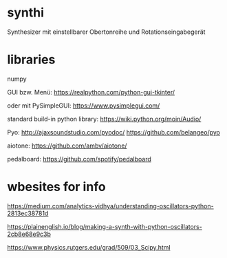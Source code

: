# synthi
Synthesizer mit einstellbarer Obertonreihe und Rotationseingabegerät


# libraries
numpy

GUI bzw. Menü:
https://realpython.com/python-gui-tkinter/

oder mit PySimpleGUI:
https://www.pysimplegui.com/

standard build-in python library: 
https://wiki.python.org/moin/Audio/

Pyo: 
http://ajaxsoundstudio.com/pyodoc/
https://github.com/belangeo/pyo

aiotone:
https://github.com/ambv/aiotone/

pedalboard:
https://github.com/spotify/pedalboard

# wbesites for info
https://medium.com/analytics-vidhya/understanding-oscillators-python-2813ec38781d

https://plainenglish.io/blog/making-a-synth-with-python-oscillators-2cb8e68e9c3b

https://www.physics.rutgers.edu/grad/509/03_Scipy.html

